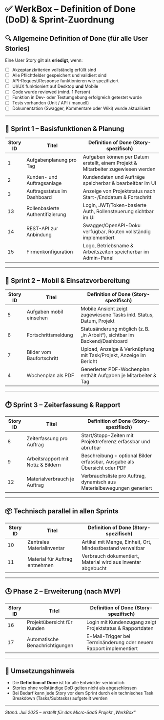 # ✅ WerkBox – Definition of Done (DoD) & Sprint-Zuordnung

## 🔍 Allgemeine Definition of Done (für alle User Stories)

Eine User Story gilt als **erledigt**, wenn:

- [ ] Akzeptanzkriterien vollständig erfüllt sind
- [ ] Alle Pflichtfelder gespeichert und validiert sind
- [ ] API-Request/Response funktionieren wie spezifiziert
- [ ] UI/UX funktioniert auf Desktop **und** Mobile
- [ ] Code wurde reviewed (mind. 1 Person)
- [ ] Funktion in Dev- oder Testumgebung erfolgreich getestet wurde
- [ ] Tests vorhanden (Unit / API / manuell)
- [ ] Dokumentation (Swagger, Kommentare oder Wiki) wurde aktualisiert

---

## 🏁 Sprint 1 – Basisfunktionen & Planung

| Story ID | Titel                                | Definition of Done (Story-spezifisch)                                          |
|----------|--------------------------------------|--------------------------------------------------------------------------------|
| 1        | Aufgabenplanung pro Tag              | Aufgaben können per Datum erstellt, einem Projekt & Mitarbeiter zugewiesen werden |
| 2        | Kunden- und Auftragsanlage           | Kundendaten und Aufträge speicherbar & bearbeitbar im UI                       |
| 3        | Auftragsstatus im Dashboard          | Anzeige von Projektstatus nach Start-/Enddatum & Fortschritt                   |
| 13       | Rollenbasierte Authentifizierung     | Login, JWT/Token-basierte Auth, Rollensteuerung sichtbar im UI                 |
| 14       | REST-API zur Anbindung               | Swagger/OpenAPI-Doku verfügbar, Routen vollständig implementiert               |
| 15       | Firmenkonfiguration                  | Logo, Betriebsname & Arbeitszeiten speicherbar im Admin-Panel                  |

---

## 📱 Sprint 2 – Mobil & Einsatzvorbereitung

| Story ID | Titel                                | Definition of Done (Story-spezifisch)                                          |
|----------|--------------------------------------|--------------------------------------------------------------------------------|
| 5        | Aufgaben mobil einsehen              | Mobile Ansicht zeigt zugewiesene Tasks inkl. Status, Datum, Projekt            |
| 6        | Fortschrittsmeldung                  | Statusänderung möglich (z. B. „in Arbeit“), sichtbar im Backend/Dashboard       |
| 7        | Bilder vom Baufortschritt            | Upload, Anzeige & Verknüpfung mit Task/Projekt, Anzeige im Bericht             |
| 4        | Wochenplan als PDF                   | Generierter PDF-Wochenplan enthält Aufgaben je Mitarbeiter & Tag               |

---

## ⏱️ Sprint 3 – Zeiterfassung & Rapport

| Story ID | Titel                                | Definition of Done (Story-spezifisch)                                          |
|----------|--------------------------------------|--------------------------------------------------------------------------------|
| 8        | Zeiterfassung pro Auftrag            | Start/Stopp-Zeiten mit Projektreferenz erfassbar und abrufbar                  |
| 9        | Arbeitsrapport mit Notiz & Bildern   | Beschreibung + optional Bilder erfassbar, Ausgabe als Übersicht oder PDF       |
| 12       | Materialverbrauch je Auftrag         | Verbrauchsliste pro Auftrag, dynamisch aus Materialbewegungen generiert        |

---

## 📦 Technisch parallel in allen Sprints

| Story ID | Titel                                | Definition of Done (Story-spezifisch)                                          |
|----------|--------------------------------------|--------------------------------------------------------------------------------|
| 10       | Zentrales Materialinventar           | Artikel mit Menge, Einheit, Ort, Mindestbestand verwaltbar                     |
| 11       | Material für Auftrag entnehmen       | Verbrauch dokumentiert, Material wird aus Inventar abgebucht                   |

---

## 🕓 Phase 2 – Erweiterung (nach MVP)

| Story ID | Titel                                | Definition of Done (Story-spezifisch)                                          |
|----------|--------------------------------------|--------------------------------------------------------------------------------|
| 16       | Projektübersicht für Kunden          | Login mit Kundenzugang zeigt Projektstatus & Rapportdaten                      |
| 17       | Automatische Benachrichtigungen      | E-Mail-Trigger bei Terminänderung oder neuem Rapport implementiert             |

---

## 📌 Umsetzungshinweis

- Die **Definition of Done** ist für alle Entwickler verbindlich
- Stories ohne vollständige DoD gelten nicht als abgeschlossen
- Bei Bedarf kann jede Story vor dem Sprint durch ein technisches Task Breakdown (Tasks/Subtasks) aufgeteilt werden

---

*Stand: Juli 2025 – erstellt für das Micro-SaaS Projekt „WerkBox“*
